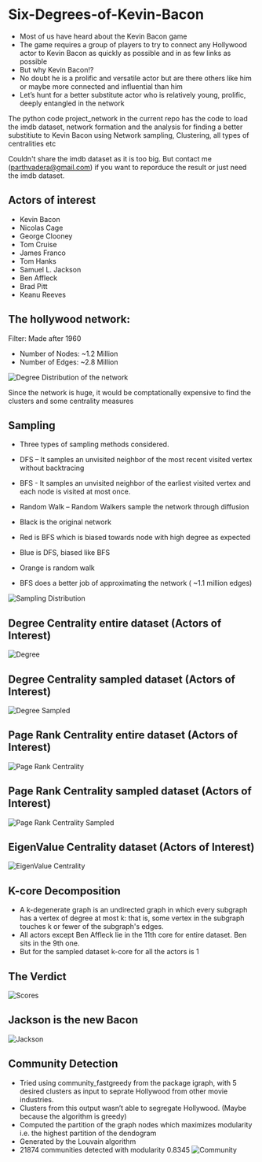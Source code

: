 # Six-Degrees-of-Kevin-Bacon

- Most of us have heard about the Kevin Bacon game
- The game requires a group of players to try to connect any Hollywood actor to Kevin Bacon as quickly as possible and in as few links as possible
- But why Kevin Bacon!?
- No doubt he is a prolific and versatile actor but are there others like him or maybe more connected and influential than him
- Let’s hunt for a better substitute actor who is relatively young, prolific, deeply entangled in the network

The python code project_network in the current repo has the code to load the imdb dataset, network formation and the analysis for finding a better substitiute to Kevin Bacon using Network sampling, Clustering, all types of centralities etc

Couldn't share the imdb dataset as it is too big. But contact me (parthvadera@gmail.com)  if you want to reporduce the result or just need the imdb dataset.

## Actors of interest 
- Kevin Bacon
- Nicolas Cage
- George Clooney
- Tom Cruise
- James Franco
- Tom Hanks 
- Samuel L. Jackson
- Ben Affleck
- Brad Pitt
- Keanu Reeves

## The hollywood network:
Filter: Made after 1960
- Number of Nodes: ~1.2 Million
- Number of Edges: ~2.8 Million
 
![Degree Distribution of the network](https://github.com/deep1blue/Six-Degrees-of-Kevin-Bacon/blob/master/degree%20dist.png "Degree Dist")

Since the network is huge, it would be comptationally expensive to find the clusters and some centrality measures
## Sampling 
- Three types of sampling methods considered.
- DFS – It samples an unvisited neighbor of the most recent visited vertex without     backtracing
- BFS - It samples an unvisited neighbor of the earliest visited vertex and each node is visited at most once.
- Random Walk – Random Walkers sample the network through diffusion

- Black is the original network
- Red is BFS which is biased  towards node with high degree as expected 
- Blue is DFS, biased like BFS
- Orange is random walk
- BFS does a better job of approximating the network  ( ~1.1 million edges)

![Sampling Distribution](https://github.com/deep1blue/Six-Degrees-of-Kevin-Bacon/blob/master/sampling.png " Sampling Distribution")

## Degree Centrality entire dataset (Actors of Interest)
![Degree](https://github.com/deep1blue/Six-Degrees-of-Kevin-Bacon/blob/master/degree_entire.png "Degree")

## Degree Centrality sampled dataset (Actors of Interest)
![Degree Sampled](https://github.com/deep1blue/Six-Degrees-of-Kevin-Bacon/blob/master/degree_sampled.png "Degree Sampled")

## Page Rank Centrality entire dataset (Actors of Interest)
![Page Rank Centrality](https://github.com/deep1blue/Six-Degrees-of-Kevin-Bacon/blob/master/pagerank_entire.png "Page Rank Centrality")

## Page Rank Centrality sampled dataset (Actors of Interest)
![Page Rank Centrality Sampled](https://github.com/deep1blue/Six-Degrees-of-Kevin-Bacon/blob/master/pagerank_sample.emf "Page Rank Centrality Sampled")

## EigenValue Centrality dataset (Actors of Interest)
![EigenValue Centrality](https://github.com/deep1blue/Six-Degrees-of-Kevin-Bacon/blob/master/eigenvalue.png "EigenValue Centrality")

## K-core Decomposition
- A k-degenerate graph is an undirected graph in which every subgraph has a vertex of degree at most k: that is, some vertex in the subgraph touches k or fewer of the subgraph's edges. 
- All actors except Ben Affleck lie in the 11th core for entire dataset. Ben sits in the 9th one.
- But for the sampled dataset k-core for all the actors is 1

## The Verdict
![Scores](https://github.com/deep1blue/Six-Degrees-of-Kevin-Bacon/blob/master/scores.png "Scores")

## Jackson is the new Bacon
![Jackson](https://github.com/deep1blue/Six-Degrees-of-Kevin-Bacon/blob/master/jackson.jpg "Jackson")

## Community Detection
- Tried using community_fastgreedy from the package igraph, with 5 desired clusters as input to seprate Hollywood from other movie industries.
- Clusters from this output wasn’t able to segregate Hollywood. (Maybe because the algorithm is greedy)
- Computed the partition of the graph nodes which maximizes modularity i.e. the highest partition of the dendogram
- Generated by the Louvain algorithm
- 21874 communities detected with modularity 0.8345
![Community](https://github.com/deep1blue/Six-Degrees-of-Kevin-Bacon/blob/master/Community.png "Community")













